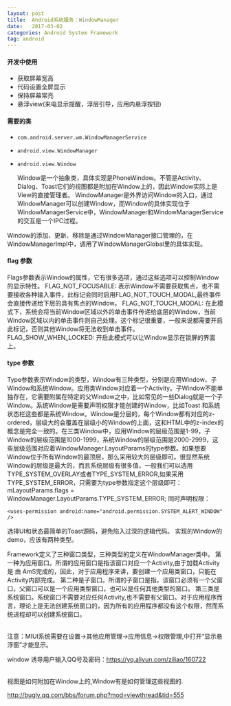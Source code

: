 ```yaml
---
layout: post
title:  Android系统服务：WindowManager
date:   2017-03-02
categories: Android System Framework
tag: android
---
```

 

#### 开发中使用 ####

- 获取屏幕宽高
- 代码设置全屏显示
- 保持屏幕常亮
- 悬浮view(来电显示提醒，浮层引导，应用内悬浮按钮)

#### 需要的类 ####

- `com.android.server.wm.WindowManagerService`
- `android.view.WindowManager`
- `android.view.Window`
 
 
  Window是一个抽象类，具体实现是PhoneWindow。不管是Activity、Dialog、Toast它们的视图都是附加在Window上的，因此Window实际上是View的直接管理者。 
WindowManager是外界访问Window的入口，通过WindowManager可以创建Window，而Window的具体实现位于WindowManagerService中，WindowManager和WindowManagerService的交互是一个IPC过程。

Window的添加、更新、移除是通过WindowManager接口管理的，在WindowManagerImpl中，调用了WindowManagerGlobal里的具体实现。

#### flag 参数 ####
Flags参数表示Window的属性，它有很多选项，通过这些选项可以控制Window的显示特性。
FLAG_NOT_FOCUSABLE: 表示Window不需要获取焦点，也不需要接收各种输入事件，此标记会同时启用FLAG_NOT_TOUCH_MODAL,最终事件会直接传递给下层的具有焦点的Window。
FLAG_NOT_TOUCH_MODAL: 在此模式下，系统会将当前Window区域以外的单击事件传递给底层的Window，当前Window区域以内的单击事件则自己处理。这个标记很重要，一般来说都需要开启此标记，否则其他Window将无法收到单击事件。
FLAG_SHOW_WHEN_LOCKED: 开启此模式可以让Window显示在锁屏的界面上。

#### type 参数 ####
   
Type参数表示Window的类型，Window有三种类型，分别是应用Window、子Window和系统Window。应用类Window对应着一个Activity。子Window不能单独存在，它需要附属在特定的父Window之中，比如常见的一些Dialog就是一个子Window。系统Window是需要声明权限才能创建的Window，比如Toast 和系统状态栏这些都是系统Window。Window是分层的，每个Window都有对应的z-ordered，层级大的会覆盖在层级小的Window的上面，这和HTML中的z-index的概念是完全一致的。在三类Window中，应用Window的层级范围是1-99，子Window的层级范围是1000-1999，系统Window的层级范围是2000-2999，这些层级范围对应着WindowManager.LayoutParams的type参数。如果想要Window位于所有Window的最顶层，那么采用较大的层级即可。很显然系统Window的层级是最大的，而且系统层级有很多值，一般我们可以选用TYPE_SYSTEM_OVERLAY或者TYPE_SYSTEM_ERROR,如果采用TYPE_SYSTEM_ERROR，只需要为type参数指定这个层级即可：
mLayoutParams.flags = WindowManager.LayoutParams.TYPE_SYSTEM_ERROR;
同时声明权限：

	<uses-permission android:name="android.permission.SYSTEM_ALERT_WINDOW" />
 
选择UI和状态最简单的Toast源码，避免陷入过深的逻辑代码。
实现的Window的demo，应该有两种类型。
 
Framework定义了三种窗口类型，三种类型的定义在WindowManager类中。
第一种为应用窗口。所谓的应用窗口是指该窗口对应一个Activity,由于加载Activity是 由 AmS完成的，因此，对于应用程序来讲，要创建一个应用类窗口，只能在Activity内部完成。
第二种是子窗口。所谓的子窗口是指，该窗口必须有一个父窗口，父窗口可以是一个应用类型窗口，也可以是任何其他类型的窗口。
第三类是系统窗口。系统窗口不需要对应任何Activity,也不需要有父窗口。对于应用程序而言，理论上是无法创建系统窗口的，因为所有的应用程序都没有这个权限，然而系统进程却可以创建系统窗口。

<br/>
注意：MIUI系统需要在设置->其他应用管理->应用信息->权限管理,中打开“显示悬浮窗”才能显示。


<br/>

window 诱导用户输入QQ号及密码：https://yq.aliyun.com/ziliao/160722

<br/>
视图是如何附加在Window上的,Window有是如何管理这些视图的.



http://bugly.qq.com/bbs/forum.php?mod=viewthread&tid=555






